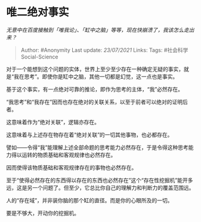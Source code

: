 # 唯二绝对事实
*无意中在百度接触到「唯我论」、「缸中之脑」等等，现在快崩溃了，我该怎么走出来？*

> Author: #Anonymity
Last update: *23/07/2021* 
Links:
Tags:  #社会科学Social-Science



对于一个能想到这个问题的实体，世界上至少至少存在一种确定无疑的事实，就是“我在思考”。即使你是缸中之脑，其他一切都是幻觉，这一点也是事实。

基于这个事实，有一点绝对可靠的推论，即作为思考的主体，“我”必然存在。

“我思考”和“我存在”因而也存在绝对的关联关系，以至于前者可以绝对的证明后者。

这意味着作为“绝对关联”，逻辑亦存在。

这意味着与上述存在物存在着“绝对关联”的一切其他事物，也必都存在。

譬如——令得“我”能理解上述全部命题的思考能力必然存在，于是令得这种思考能力得以运转的物质基础和客观规律也必然存在。

因而使得该物质基础和客观规律存在的事物也必然存在。

至于“使得必然存在的东西得以存在的东西也必然存在”这个“存在性挖掘机”能开多远，这是另一个问题了。但至少，它总比你自己的理解力和判断力的覆盖范围远。

人的“存在域”，并非装你脑的那个缸的直径。而是你的心眼所及的一切。

要是不够大，开动你的挖掘机。



